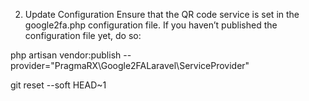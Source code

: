 2. Update Configuration
Ensure that the QR code service is set in the google2fa.php configuration file. If you haven’t published the configuration file yet, do so:

php artisan vendor:publish --provider="PragmaRX\Google2FALaravel\ServiceProvider"


git reset --soft HEAD~1


